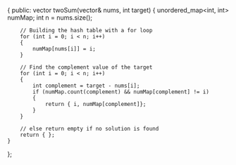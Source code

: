 {
    public:
    vector<int> twoSum(vector<int>& nums, int target)
    {
        unordered_map<int, int> numMap;
        int n = nums.size();

        // Building the hash table with a for loop
        for (int i = 0; i < n; i++)
        {
            numMap[nums[i]] = i;
        }

        // Find the complement value of the target
        for (int i = 0; i < n; i++)
        {
            int complement = target - nums[i];
            if (numMap.count(complement) && numMap[complement] != i)
            {
                return { i, numMap[complement]};
            }
        }

        // else return empty if no solution is found
        return { };
    }
};

